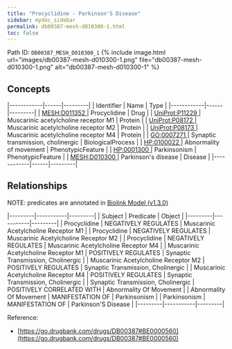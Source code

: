 ```yaml
---
title: "Procyclidine - Parkinson'S Disease"
sidebar: mydoc_sidebar
permalink: db00387-mesh-d010300-1.html
toc: false 
---
```



Path ID: `DB00387_MESH_D010300_1`
{% include image.html url="images/db00387-mesh-d010300-1.png" file="db00387-mesh-d010300-1.png" alt="db00387-mesh-d010300-1" %}

## Concepts

|------------|------|---------|
| Identifier | Name | Type    |
|------------|------|---------|
| <a href="https://identifiers.org/MESH:D011352">MESH:D011352 </a> | Procyclidine | Drug |
| <a href="https://identifiers.org/UniProt:P11229">UniProt:P11229 </a> | Muscarinic acetylcholine receptor M1 | Protein |
| <a href="https://identifiers.org/UniProt:P08172">UniProt:P08172 </a> | Muscarinic acetylcholine receptor M2 | Protein |
| <a href="https://identifiers.org/UniProt:P08173">UniProt:P08173 </a> | Muscarinic acetylcholine receptor M4 | Protein |
| <a href="https://identifiers.org/GO:0007271">GO:0007271 </a> | Synaptic transmission, cholinergic | BiologicalProcess |
| <a href="https://identifiers.org/HP:0100022">HP:0100022 </a> | Abnormality of movement | PhenotypicFeature |
| <a href="https://identifiers.org/HP:0001300">HP:0001300 </a> | Parkinsonism | PhenotypicFeature |
| <a href="https://identifiers.org/MESH:D010300">MESH:D010300 </a> | Parkinson's disease | Disease |
|------------|------|---------|

## Relationships


NOTE: predicates are annotated in <a href="https://github.com/biolink/biolink-model/releases/tag/v1.3.0">Biolink Model (v1.3.0)</a>

|---------|-----------|---------|
| Subject | Predicate | Object  |
|---------|-----------|---------|
| Procyclidine | NEGATIVELY REGULATES | Muscarinic Acetylcholine Receptor M1 |
| Procyclidine | NEGATIVELY REGULATES | Muscarinic Acetylcholine Receptor M2 |
| Procyclidine | NEGATIVELY REGULATES | Muscarinic Acetylcholine Receptor M4 |
| Muscarinic Acetylcholine Receptor M1 | POSITIVELY REGULATES | Synaptic Transmission, Cholinergic |
| Muscarinic Acetylcholine Receptor M2 | POSITIVELY REGULATES | Synaptic Transmission, Cholinergic |
| Muscarinic Acetylcholine Receptor M4 | POSITIVELY REGULATES | Synaptic Transmission, Cholinergic |
| Synaptic Transmission, Cholinergic | POSITIVELY CORRELATED WITH | Abnormality Of Movement |
| Abnormality Of Movement | MANIFESTATION OF | Parkinsonism |
| Parkinsonism | MANIFESTATION OF | Parkinson'S Disease |
|---------|-----------|---------|

Reference: 
  - [https://go.drugbank.com/drugs/DB00387#BE0000560](https://go.drugbank.com/drugs/DB00387#BE0000560)
